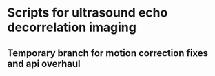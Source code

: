 # Scripts for ultrasound echo decorrelation imaging
## Temporary branch for motion correction fixes and api overhaul
